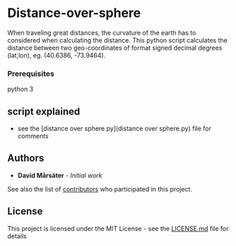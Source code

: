 # Distance-over-sphere
When traveling great distances, the curvature of the earth has to considered when calculating the distance. This python script calculates the distance between two geo-coordinates of format signed decimal degrees (lat,lon), eg. (40.6386, -73.9464).

### Prerequisites
python 3

## script explained

* see the [distance over sphere.py](distance over sphere.py) file for comments

## Authors
* **David Mårsäter** - *Initial work* 

See also the list of [contributors](https://github.com/your/project/contributors) who participated in this project.

## License

This project is licensed under the MIT License - see the [LICENSE.md](LICENSE.md) file for details
